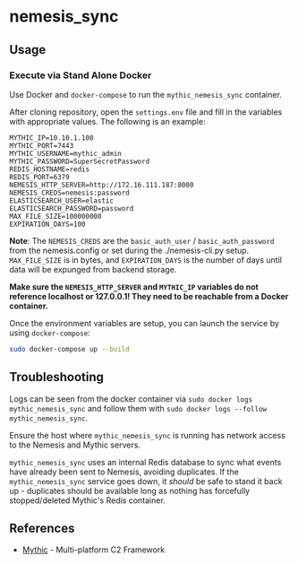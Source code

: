 # nemesis_sync

## Usage

### Execute via Stand Alone Docker

Use Docker and `docker-compose` to run the `mythic_nemesis_sync` container.

After cloning repository, open the `settings.env` file and fill in the variables with appropriate values. The following is an example:

``` text
MYTHIC_IP=10.10.1.100
MYTHIC_PORT=7443
MYTHIC_USERNAME=mythic_admin
MYTHIC_PASSWORD=SuperSecretPassword
REDIS_HOSTNAME=redis
REDIS_PORT=6379
NEMESIS_HTTP_SERVER=http://172.16.111.187:8000
NEMESIS_CREDS=nemesis:password
ELASTICSEARCH_USER=elastic
ELASTICSEARCH_PASSWORD=password
MAX_FILE_SIZE=100000000
EXPIRATION_DAYS=100
```

**Note**: The `NEMESIS_CREDS` are the `basic_auth_user` / `basic_auth_password` from the nemesis.config or set during the ./nemesis-cli.py setup. `MAX_FILE_SIZE` is in bytes, and `EXPIRATION_DAYS` is the number of days until data will be expunged from backend storage.

**Make sure the `NEMESIS_HTTP_SERVER` and `MYTHIC_IP` variables do not reference localhost or 127.0.0.1! They need to be reachable from a Docker container.**

Once the environment variables are setup, you can launch the service by using `docker-compose`:

``` bash
sudo docker-compose up --build
```

## Troubleshooting

Logs can be seen from the docker container via `sudo docker logs mythic_nemesis_sync` and follow them with `sudo docker logs --follow mythic_nemesis_sync`.

Ensure the host where `mythic_nemesis_sync` is running has network access to the Nemesis and Mythic servers.

`mythic_nemesis_sync` uses an internal Redis database to sync what events have already been sent to Nemesis, avoiding duplicates. If the `mythic_nemesis_sync` service goes down, it *should* be safe to stand it back up - duplicates should be available long as nothing has forcefully stopped/deleted Mythic's Redis container.

## References

- [Mythic](https://github.com/its-a-feature/Mythic) - Multi-platform C2 Framework
